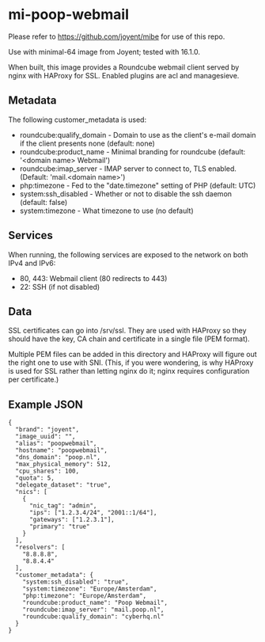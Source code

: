 mi-poop-webmail
===============

Please refer to https://github.com/joyent/mibe for use of this repo.

Use with minimal-64 image from Joyent; tested with 16.1.0.

When built, this image provides a Roundcube webmail client served by nginx with HAProxy for SSL. Enabled plugins are acl and managesieve.

Metadata
---------
The following customer_metadata is used:

* roundcube:qualify_domain - Domain to use as the client's e-mail domain if the client presents none (default: none)
* roundcube:product_name - Minimal branding for roundcube (default: '&lt;domain name&gt; Webmail')
* roundcube:imap_server - IMAP server to connect to, TLS enabled. (Default: 'mail.&lt;domain name&gt;')
* php:timezone - Fed to the "date.timezone" setting of PHP (default: UTC)
* system:ssh_disabled - Whether or not to disable the ssh daemon (default: false)
* system:timezone - What timezone to use (no default)

Services
--------
When running, the following services are exposed to the network on both IPv4 and IPv6:

* 80, 443: Webmail client (80 redirects to 443)
* 22: SSH (if not disabled)


Data
----
SSL certificates can go into /srv/ssl. They are used with HAProxy so they should have the key, CA chain and certificate in a single file (PEM format).

Multiple PEM files can be added in this directory and HAProxy will figure out the right one to use with SNI. (This, if you were wondering, is why
HAProxy is used for SSL rather than letting nginx do it; nginx requires configuration per certificate.)

Example JSON
------------

    {
      "brand": "joyent",
      "image_uuid": "",
      "alias": "poopwebmail",
      "hostname": "poopwebmail",
      "dns_domain": "poop.nl",
      "max_physical_memory": 512,
      "cpu_shares": 100,
      "quota": 5,
      "delegate_dataset": "true",
      "nics": [
        {
          "nic_tag": "admin",
          "ips": ["1.2.3.4/24", "2001::1/64"],
          "gateways": ["1.2.3.1"],
          "primary": "true"
        }
      ],
      "resolvers": [
        "8.8.8.8",
        "8.8.4.4"
      ],
      "customer_metadata": {
        "system:ssh_disabled": "true",
        "system:timezone": "Europe/Amsterdam",
        "php:timezone": "Europe/Amsterdam",
        "roundcube:product_name": "Poop Webmail",
        "roundcube:imap_server": "mail.poop.nl",
        "roundcube:qualify_domain": "cyberhq.nl"
      }
    }
